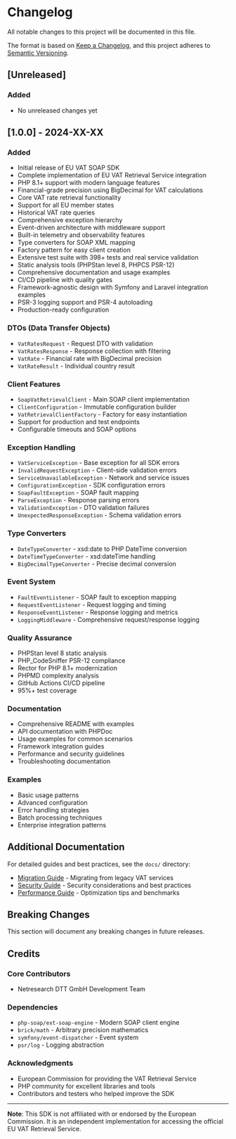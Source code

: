 # Changelog

All notable changes to this project will be documented in this file.

The format is based on [Keep a Changelog](https://keepachangelog.com/en/1.0.0/),
and this project adheres to [Semantic Versioning](https://semver.org/spec/v2.0.0.html).

## [Unreleased]

### Added
- No unreleased changes yet

## [1.0.0] - 2024-XX-XX

### Added
- Initial release of EU VAT SOAP SDK
- Complete implementation of EU VAT Retrieval Service integration
- PHP 8.1+ support with modern language features
- Financial-grade precision using BigDecimal for VAT calculations
- Core VAT rate retrieval functionality
- Support for all EU member states
- Historical VAT rate queries
- Comprehensive exception hierarchy
- Event-driven architecture with middleware support
- Built-in telemetry and observability features
- Type converters for SOAP XML mapping
- Factory pattern for easy client creation
- Extensive test suite with 398+ tests and real service validation
- Static analysis tools (PHPStan level 8, PHPCS PSR-12)
- Comprehensive documentation and usage examples
- CI/CD pipeline with quality gates
- Framework-agnostic design with Symfony and Laravel integration examples
- PSR-3 logging support and PSR-4 autoloading
- Production-ready configuration

### DTOs (Data Transfer Objects)
- `VatRatesRequest` - Request DTO with validation
- `VatRatesResponse` - Response collection with filtering
- `VatRate` - Financial rate with BigDecimal precision
- `VatRateResult` - Individual country result

### Client Features
- `SoapVatRetrievalClient` - Main SOAP client implementation
- `ClientConfiguration` - Immutable configuration builder
- `VatRetrievalClientFactory` - Factory for easy instantiation
- Support for production and test endpoints
- Configurable timeouts and SOAP options

### Exception Handling
- `VatServiceException` - Base exception for all SDK errors
- `InvalidRequestException` - Client-side validation errors
- `ServiceUnavailableException` - Network and service issues
- `ConfigurationException` - SDK configuration errors
- `SoapFaultException` - SOAP fault mapping
- `ParseException` - Response parsing errors
- `ValidationException` - DTO validation failures
- `UnexpectedResponseException` - Schema validation errors

### Type Converters
- `DateTypeConverter` - xsd:date to PHP DateTime conversion
- `DateTimeTypeConverter` - xsd:dateTime handling
- `BigDecimalTypeConverter` - Precise decimal conversion

### Event System
- `FaultEventListener` - SOAP fault to exception mapping
- `RequestEventListener` - Request logging and timing
- `ResponseEventListener` - Response logging and metrics
- `LoggingMiddleware` - Comprehensive request/response logging

### Quality Assurance
- PHPStan level 8 static analysis
- PHP_CodeSniffer PSR-12 compliance
- Rector for PHP 8.1+ modernization
- PHPMD complexity analysis
- GitHub Actions CI/CD pipeline
- 95%+ test coverage

### Documentation
- Comprehensive README with examples
- API documentation with PHPDoc
- Usage examples for common scenarios
- Framework integration guides
- Performance and security guidelines
- Troubleshooting documentation

### Examples
- Basic usage patterns
- Advanced configuration
- Error handling strategies
- Batch processing techniques
- Enterprise integration patterns

## Additional Documentation

For detailed guides and best practices, see the `docs/` directory:
- [Migration Guide](docs/migration-guide.md) - Migrating from legacy VAT services
- [Security Guide](docs/security.md) - Security considerations and best practices  
- [Performance Guide](docs/performance.md) - Optimization tips and benchmarks

## Breaking Changes

This section will document any breaking changes in future releases.

## Credits

### Core Contributors
- Netresearch DTT GmbH Development Team

### Dependencies
- `php-soap/ext-soap-engine` - Modern SOAP client engine
- `brick/math` - Arbitrary precision mathematics
- `symfony/event-dispatcher` - Event system
- `psr/log` - Logging abstraction

### Acknowledgments
- European Commission for providing the VAT Retrieval Service
- PHP community for excellent libraries and tools
- Contributors and testers who helped improve the SDK

---

**Note**: This SDK is not affiliated with or endorsed by the European Commission. It is an independent implementation for accessing the official EU VAT Retrieval Service.